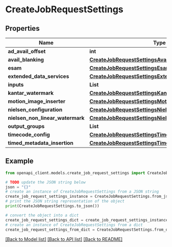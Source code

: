 # CreateJobRequestSettings


## Properties

Name | Type | Description | Notes
------------ | ------------- | ------------- | -------------
**ad_avail_offset** | **int** |  | [optional] 
**avail_blanking** | [**CreateJobRequestSettingsAvailBlanking**](CreateJobRequestSettingsAvailBlanking.md) |  | [optional] 
**esam** | [**CreateJobRequestSettingsEsam**](CreateJobRequestSettingsEsam.md) |  | [optional] 
**extended_data_services** | [**CreateJobRequestSettingsExtendedDataServices**](CreateJobRequestSettingsExtendedDataServices.md) |  | [optional] 
**inputs** | **List** |  | [optional] 
**kantar_watermark** | [**CreateJobRequestSettingsKantarWatermark**](CreateJobRequestSettingsKantarWatermark.md) |  | [optional] 
**motion_image_inserter** | [**CreateJobRequestSettingsMotionImageInserter**](CreateJobRequestSettingsMotionImageInserter.md) |  | [optional] 
**nielsen_configuration** | [**CreateJobRequestSettingsNielsenConfiguration**](CreateJobRequestSettingsNielsenConfiguration.md) |  | [optional] 
**nielsen_non_linear_watermark** | [**CreateJobRequestSettingsNielsenNonLinearWatermark**](CreateJobRequestSettingsNielsenNonLinearWatermark.md) |  | [optional] 
**output_groups** | **List** |  | [optional] 
**timecode_config** | [**CreateJobRequestSettingsTimecodeConfig**](CreateJobRequestSettingsTimecodeConfig.md) |  | [optional] 
**timed_metadata_insertion** | [**CreateJobRequestSettingsTimedMetadataInsertion**](CreateJobRequestSettingsTimedMetadataInsertion.md) |  | [optional] 

## Example

```python
from openapi_client.models.create_job_request_settings import CreateJobRequestSettings

# TODO update the JSON string below
json = "{}"
# create an instance of CreateJobRequestSettings from a JSON string
create_job_request_settings_instance = CreateJobRequestSettings.from_json(json)
# print the JSON string representation of the object
print(CreateJobRequestSettings.to_json())

# convert the object into a dict
create_job_request_settings_dict = create_job_request_settings_instance.to_dict()
# create an instance of CreateJobRequestSettings from a dict
create_job_request_settings_from_dict = CreateJobRequestSettings.from_dict(create_job_request_settings_dict)
```
[[Back to Model list]](../README.md#documentation-for-models) [[Back to API list]](../README.md#documentation-for-api-endpoints) [[Back to README]](../README.md)


